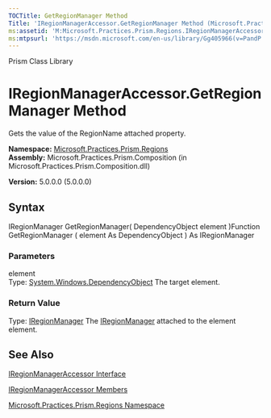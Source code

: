 ```yaml
---
TOCTitle: GetRegionManager Method
Title: 'IRegionManagerAccessor.GetRegionManager Method (Microsoft.Practices.Prism.Regions)'
ms:assetid: 'M:Microsoft.Practices.Prism.Regions.IRegionManagerAccessor.GetRegionManager(System.Windows.DependencyObject)'
ms:mtpsurl: 'https://msdn.microsoft.com/en-us/library/Gg405966(v=PandP.50)'
---
```


Prism Class Library

IRegionManagerAccessor.GetRegionManager Method
==================================================

Gets the value of the RegionName attached property.

**Namespace:** [Microsoft.Practices.Prism.Regions](https://msdn.microsoft.com/library/microsoft.practices.prism.regions)
**Assembly:** Microsoft.Practices.Prism.Composition (in Microsoft.Practices.Prism.Composition.dll)

**Version:** 5.0.0.0 (5.0.0.0)

## Syntax


IRegionManager GetRegionManager( DependencyObject element )Function GetRegionManager ( element As DependencyObject ) As IRegionManager

### Parameters

element  
Type: [System.Windows.DependencyObject](http://msdn.microsoft.com/en-us/library/ms589309)
The target element.

### Return Value

Type: [IRegionManager](https://msdn.microsoft.com/library/microsoft.practices.prism.regions.iregionmanager)
The [IRegionManager](https://msdn.microsoft.com/library/microsoft.practices.prism.regions.iregionmanager) attached to the element element.

See Also
--------


[IRegionManagerAccessor Interface](https://msdn.microsoft.com/library/microsoft.practices.prism.regions.iregionmanageraccessor)

[IRegionManagerAccessor Members](https://msdn.microsoft.com/allmembers.t:microsoft.practices.prism.regions.iregionmanageraccessor)

[Microsoft.Practices.Prism.Regions Namespace](https://msdn.microsoft.com/library/microsoft.practices.prism.regions)
